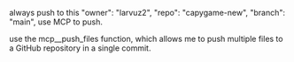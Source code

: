 always push to this "owner": "larvuz2",
  "repo": "capygame-new",
  "branch": "main",
  use MCP to push.   

  use the mcp__push_files function, which allows me to push multiple files to a GitHub repository in a single commit.
